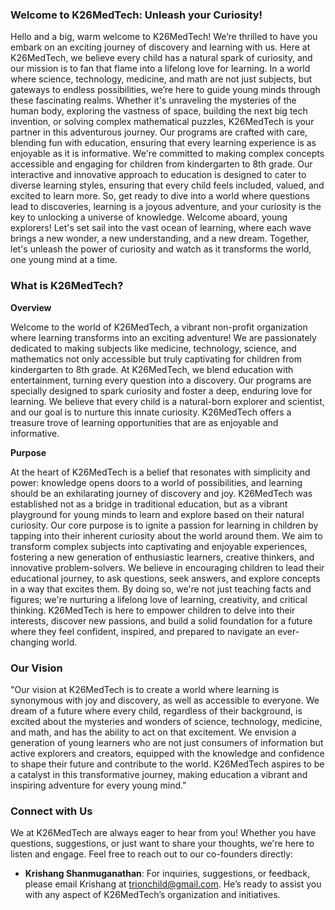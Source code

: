 ### Welcome to K26MedTech: Unleash your Curiosity!

Hello and a big, warm welcome to K26MedTech! We’re thrilled to have you embark on an exciting journey of discovery and learning with us. Here at K26MedTech, we believe every child has a natural spark of curiosity, and our mission is to fan that flame into a lifelong love for learning.
In a world where science, technology, medicine, and math are not just subjects, but gateways to endless possibilities, we’re here to guide young minds through these fascinating realms. Whether it's unraveling the mysteries of the human body, exploring the vastness of space, building the next big tech invention, or solving complex mathematical puzzles, K26MedTech is your partner in this adventurous journey.
Our programs are crafted with care, blending fun with education, ensuring that every learning experience is as enjoyable as it is informative. We're committed to making complex concepts accessible and engaging for children from kindergarten to 8th grade. Our interactive and innovative approach to education is designed to cater to diverse learning styles, ensuring that every child feels included, valued, and excited to learn more.
So, get ready to dive into a world where questions lead to discoveries, learning is a joyous adventure, and your curiosity is the key to unlocking a universe of knowledge. Welcome aboard, young explorers! Let's set sail into the vast ocean of learning, where each wave brings a new wonder, a new understanding, and a new dream.
Together, let's unleash the power of curiosity and watch as it transforms the world, one young mind at a time.

### What is K26MedTech?

**Overview**

Welcome to the world of K26MedTech, a vibrant non-profit organization where learning transforms into an exciting adventure! We are passionately dedicated to making subjects like medicine, technology, science, and mathematics not only accessible but truly captivating for children from kindergarten to 8th grade. At K26MedTech, we blend education with entertainment, turning every question into a discovery.
Our programs are specially designed to spark curiosity and foster a deep, enduring love for learning. We believe that every child is a natural-born explorer and scientist, and our goal is to nurture this innate curiosity. K26MedTech offers a treasure trove of learning opportunities that are as enjoyable and informative.

**Purpose**

At the heart of K26MedTech is a belief that resonates with simplicity and power: knowledge opens doors to a world of possibilities, and learning should be an exhilarating journey of discovery and joy. K26MedTech was established not as a bridge in traditional education, but as a vibrant playground for young minds to learn and explore based on their natural curiosity.
Our core purpose is to ignite a passion for learning in children by tapping into their inherent curiosity about the world around them. We aim to transform complex subjects into captivating and enjoyable experiences, fostering a new generation of enthusiastic learners, creative thinkers, and innovative problem-solvers.
We believe in encouraging children to lead their educational journey, to ask questions, seek answers, and explore concepts in a way that excites them. By doing so, we're not just teaching facts and figures; we're nurturing a lifelong love of learning, creativity, and critical thinking. K26MedTech is here to empower children to delve into their interests, discover new passions, and build a solid foundation for a future where they feel confident, inspired, and prepared to navigate an ever-changing world.

### Our Vision

"Our vision at K26MedTech is to create a world where learning is synonymous with joy and discovery, as well as accessible to everyone. We dream of a future where every child, regardless of their background, is excited about the mysteries and wonders of science, technology, medicine, and math, and has the ability to act on that excitement. We envision a generation of young learners who are not just consumers of information but active explorers and creators, equipped with the knowledge and confidence to shape their future and contribute to the world. K26MedTech aspires to be a catalyst in this transformative journey, making education a vibrant and inspiring adventure for every young mind."

### Connect with Us

We at K26MedTech are always eager to hear from you! Whether you have questions, suggestions, or just want to share your thoughts, we're here to listen and engage.
Feel free to reach out to our co-founders directly:

- **Krishang Shanmuganathan**: For inquiries, suggestions, or feedback, please email Krishang at trionchild@gmail.com. He’s ready to assist you with any aspect of K26MedTech’s organization and initiatives.

